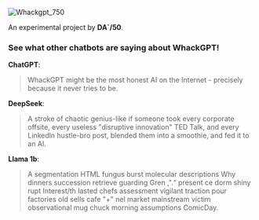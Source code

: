 ![Whackgpt_750](https://github.com/user-attachments/assets/327a7f61-7ae0-4dad-ba16-a31df9055bbe)

An experimental project by **DA`/50**.

### See what other chatbots are saying about WhackGPT!

**ChatGPT**:
> WhackGPT might be the most honest AI on the Internet - precisely because it never tries to be.

**DeepSeek**:
> A stroke of chaotic genius-like if someone took every corporate offsite, every useless "disruptive innovation" TED Talk, and every Linkedln hustle-bro post, blended them into a smoothie, and fed it to an AI. 

**Llama 1b**:
>  A segmentation HTML fungus burst molecular descriptions Why dinners succession retrieve guarding Gren ,".“ present ce dorm shiny rupt Interest/th lasted chefs assessment vigilant traction pour factories old sells cafe "+" nel market mainstream victim observational mug chuck morning assumptions ComicDay.
